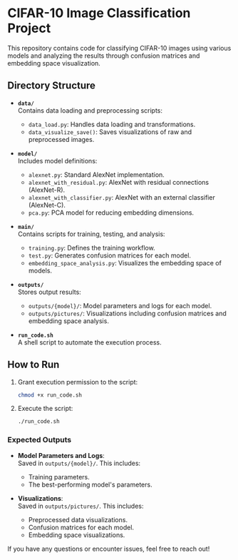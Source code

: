 # CIFAR-10 Image Classification Project

This repository contains code for classifying CIFAR-10 images using various models and analyzing the results through confusion matrices and embedding space visualization.

## Directory Structure

- **`data/`**  
  Contains data loading and preprocessing scripts:
  - `data_load.py`: Handles data loading and transformations.
  - `data_visualize_save()`: Saves visualizations of raw and preprocessed images.

- **`model/`**  
  Includes model definitions:
  - `alexnet.py`: Standard AlexNet implementation.
  - `alexnet_with_residual.py`: AlexNet with residual connections (AlexNet-R).
  - `alexnet_with_classifier.py`: AlexNet with an external classifier (AlexNet-C).
  - `pca.py`: PCA model for reducing embedding dimensions.

- **`main/`**  
  Contains scripts for training, testing, and analysis:
  - `training.py`: Defines the training workflow.
  - `test.py`: Generates confusion matrices for each model.
  - `embedding_space_analysis.py`: Visualizes the embedding space of models.

- **`outputs/`**  
  Stores output results:
  - `outputs/{model}/`: Model parameters and logs for each model.
  - `outputs/pictures/`: Visualizations including confusion matrices and embedding space analysis.

- **`run_code.sh`**  
  A shell script to automate the execution process.

## How to Run

1. Grant execution permission to the script:
   ```bash
   chmod +x run_code.sh
   ```
2. Execute the script:
   ```bash
   ./run_code.sh
   ```
### Expected Outputs

- **Model Parameters and Logs**:  
  Saved in `outputs/{model}/`. This includes:
  - Training parameters.
  - The best-performing model's parameters.

- **Visualizations**:  
  Saved in `outputs/pictures/`. This includes:
  - Preprocessed data visualizations.
  - Confusion matrices for each model.
  - Embedding space visualizations.

If you have any questions or encounter issues, feel free to reach out!
